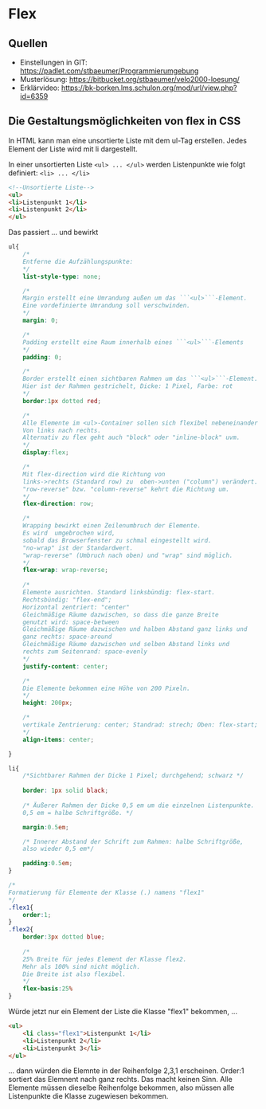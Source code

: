 # Flex

## Quellen

* Einstellungen in GIT: https://padlet.com/stbaeumer/Programmierumgebung
* Musterlösung: https://bitbucket.org/stbaeumer/velo2000-loesung/
* Erklärvideo: https://bk-borken.lms.schulon.org/mod/url/view.php?id=6359



## Die Gestaltungsmöglichkeiten von flex in CSS

In HTML kann man eine unsortierte Liste mit dem ul-Tag erstellen. 
Jedes Element der Liste wird mit li dargestellt.

In einer unsortierten Liste ```<ul> ... </ul>``` werden Listenpunkte wie folgt definiert: ```<li> ... </li>``` 

```html
<!--Unsortierte Liste-->
<ul>
<li>Listenpunkt 1</li>
<li>Listenpunkt 2</li>
</ul>
```



Das passiert ... und bewirkt

```CSS
ul{
    /* 
    Entferne die Aufzählungspunkte:
    */    
    list-style-type: none; 

    /* 
    Margin erstellt eine Umrandung außen um das ```<ul>```-Element. 
    Eine vordefinierte Umrandung soll verschwinden.
    */    
    margin: 0;

    /*
    Padding erstellt eine Raum innerhalb eines ```<ul>```-Elements
    */
    padding: 0;

    /*
    Border erstellt einen sichtbaren Rahmen um das ```<ul>```-Element. 
    Hier ist der Rahmen gestrichelt, Dicke: 1 Pixel, Farbe: rot
    */    
    border:1px dotted red;

    /* 
    Alle Elemente im <ul>-Container sollen sich flexibel nebeneinander anordnen. 
    Von links nach rechts. 
    Alternativ zu flex geht auch "block" oder "inline-block" uvm.
    */
    display:flex;

    /* 
    Mit flex-direction wird die Richtung von 
    links->rechts (Standard row) zu  oben->unten ("column") verändert. 
    "row-reverse" bzw. "column-reverse" kehrt die Richtung um.
    */
    flex-direction: row;    

    /*
    Wrapping bewirkt einen Zeilenumbruch der Elemente. 
    Es wird  umgebrochen wird, 
    sobald das Browserfenster zu schmal eingestellt wird.
    "no-wrap" ist der Standardwert. 
    "wrap-reverse" (Umbruch nach oben) und "wrap" sind möglich.
    */
    flex-wrap: wrap-reverse;
    
    /*
    Elemente ausrichten. Standard linksbündig: flex-start. 
    Rechtsbündig: "flex-end"; 
    Horizontal zentriert: "center"
    Gleichmäßige Räume dazwischen, so dass die ganze Breite 
    genutzt wird: space-between
    Gleichmäßige Räume dazwischen und halben Abstand ganz links und 
    ganz rechts: space-around
    Gleichmäßige Räume dazwischen und selben Abstand links und 
    rechts zum Seitenrand: space-evenly
    */    
    justify-content: center;

    /* 
    Die Elemente bekommen eine Höhe von 200 Pixeln.
    */    
    height: 200px;

    /* 
    vertikale Zentrierung: center; Standrad: strech; Oben: flex-start; unten: flex-end
    */
    align-items: center;

}
```

```CSS
li{
    /*Sichtbarer Rahmen der Dicke 1 Pixel; durchgehend; schwarz */
    
    border: 1px solid black;
    
    /* Äußerer Rahmen der Dicke 0,5 em um die einzelnen Listenpunkte. 
    0,5 em = halbe Schriftgröße. */

    margin:0.5em;

    /* Innerer Abstand der Schrift zum Rahmen: halbe Schriftgröße, 
    also wieder 0,5 em*/

    padding:0.5em;
}
```
    
```CSS
/* 
Formatierung für Elemente der Klasse (.) namens "flex1"
*/
.flex1{
    order:1;
}
.flex2{
    border:3px dotted blue;
    
    /*
    25% Breite für jedes Element der Klasse flex2. 
    Mehr als 100% sind nicht möglich. 
    Die Breite ist also flexibel.
    */
    flex-basis:25%
}
```

Würde jetzt nur ein Element der Liste die Klasse "flex1" bekommen, ...

```HTML
<ul>
    <li class="flex1">Listenpunkt 1</li>
    <li>Listenpunkt 2</li>
    <li>Listenpunkt 3</li>
</ul>
```
... dann würden die Elemnte in der Reihenfolge 2,3,1 erscheinen. Order:1 sortiert das Elemnent nach ganz rechts. Das macht keinen Sinn. Alle Elemente müssen dieselbe Reihenfolge bekommen, also müssen alle Listenpunkte die Klasse zugewiesen bekommen.


